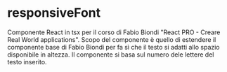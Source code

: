 # responsiveFont
Componente React in tsx per il corso di Fabio Biondi "React PRO - Creare Real World applications". Scopo del componente è quello di estendere il componente base di Fabio Biondi per fa sì che il testo si adatti allo spazio disponibile in altezza. Il componente si basa sul numero dele lettere del testo inserito.
